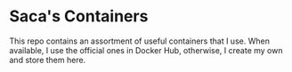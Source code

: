 # Saca's Containers
This repo contains an assortment of useful containers that I use.
When available, I use the official ones in Docker Hub, otherwise, I create my own and store them here.
